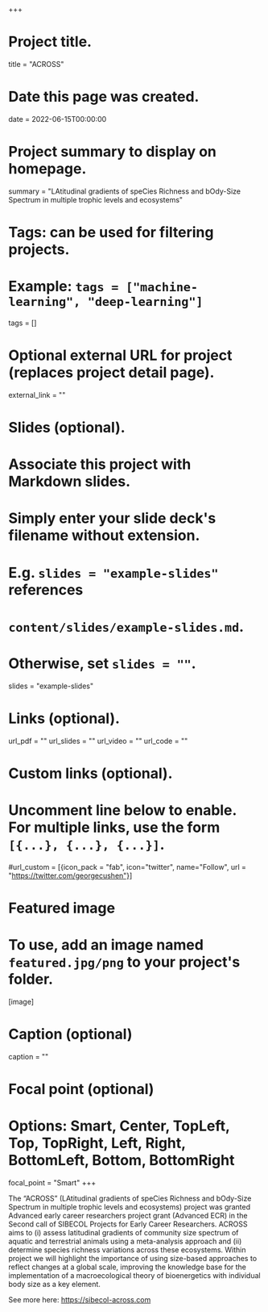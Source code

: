 +++
# Project title.
title = "ACROSS"

# Date this page was created.
date = 2022-06-15T00:00:00

# Project summary to display on homepage.
summary = "LAtitudinal gradients of speCies Richness and bOdy-Size Spectrum in multiple trophic levels and ecosystems"

# Tags: can be used for filtering projects.
# Example: `tags = ["machine-learning", "deep-learning"]`
tags = []

# Optional external URL for project (replaces project detail page).
external_link = ""

# Slides (optional).
#   Associate this project with Markdown slides.
#   Simply enter your slide deck's filename without extension.
#   E.g. `slides = "example-slides"` references 
#   `content/slides/example-slides.md`.
#   Otherwise, set `slides = ""`.
slides = "example-slides"

# Links (optional).
url_pdf = ""
url_slides = ""
url_video = ""
url_code = ""

# Custom links (optional).
#   Uncomment line below to enable. For multiple links, use the form `[{...}, {...}, {...}]`.
#url_custom = [{icon_pack = "fab", icon="twitter", name="Follow", url = "https://twitter.com/georgecushen"}]

# Featured image
# To use, add an image named `featured.jpg/png` to your project's folder. 
[image]
  # Caption (optional)
  caption = ""
  
  # Focal point (optional)
  # Options: Smart, Center, TopLeft, Top, TopRight, Left, Right, BottomLeft, Bottom, BottomRight
  focal_point = "Smart"
+++

The “ACROSS” (LAtitudinal gradients of speCies Richness and bOdy-Size Spectrum in multiple trophic levels and ecosystems) project was granted Advanced early career researchers project grant (Advanced ECR) in the Second call of SIBECOL Projects for Early Career Researchers. ACROSS aims to (i) assess latitudinal gradients of community size spectrum of aquatic and terrestrial animals using a meta-analysis approach and (ii) determine species richness variations across these ecosystems. Within project we will highlight the importance of using size-based approaches to reflect changes at a global scale, improving the knowledge base for the implementation of a macroecological theory of bioenergetics with individual body size as a key element.

See more here: https://sibecol-across.com




